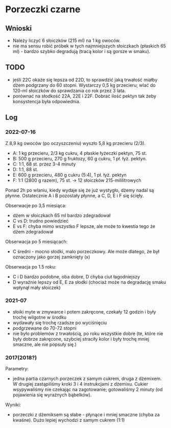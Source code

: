 Porzeczki czarne
================


Wnioski
-------

- Należy liczyć 6 słoiczków (215 ml) na 1 kg owoców.
- nie ma sensu robić próbek w tych najmniejszych słoiczkach (płaskich 65 ml) -
  bardzo szybko degradują (tracą kolor i są gorsze w smaku).



TODO
----

- jeśli 22C okaże się lepsza od 22D, to sprawdzić jaką trwałość miałby dżem
  podgrzany do 60 stopni. Wystarczy 0,5 kg przecieru; wlać do 120-ml słoiczków
  do sprawdzania co rok przez 3 lata.
- porównać na słodkość 22A, 22E i 22F. Dobrać ilość pektyn tak żeby
  konsystencja była odpowiednia.


Log
---

### 2022-07-16

Z 8,9 kg owoców (po oczyszczeniu) wyszło 5,8 kg przecieru (2/3).

- A: 1 kg przecieru, 2/3 kg cukru, 4 płaskie łyżeczki pektyn, 75 st.
- B: 500 g przecieru, 270 g fruktozy, 60 g cukru, 1 pł. łyż. pektyn.
- C: 1:1, 68 st. przez 3-4 minuty
- D: 1:1, 88 st.
- E: 600 g przecieru, 480 g cukru (5:4), 1 pł. łyż. pektyn
- F: 1:1 (2800 g razem), 75 st. -> 12 słoiczków 215-mililitrowych

Ponad 2h po wlaniu, kiedy wydaje się że już wystygło, dżemy nadal są płynne.
Ostatecznie A i B pozostały płynne, a C, D, E i F się ścięły.

Obserwacje po 3,5 miesiąca:
- dżem w słoiczkach 65 ml bardzo zdegradował
- C vs D: trudno powiedzieć
- E vs F: chyba mimo wszystko F lepsze, ale może to kwestia tego że dżem
  zdegradował

Obserwacja po 5 miesiącach:
- C średni - mocno słodki, malo porzeczkowy. Ale może dlatego, że był oznaczony
  jako gorzej zamknięty (x)

Obserwacja po 1.5 roku:
- C i D bardzo podobne, oba dobre, D chyba ciut łagodniejszy
- D wyraźnie lepszy od E, E za słodki (chociaż może na degradację smaku wpłynął mały słoiczek)

### 2021-07

- słoiki myte w zmywarce i potem zakręcone, czekały 12 godzin i były trochę
  wilgotne w środku
- wydawały się trochę rzadsze po wyciśnięciu
- podgrzewane do 70-72 stopni
- nie było problemów z trwałością, po roku wszystkie dobre (te, które nie były dobrze zakręcone, szybciej straciły kolor i były trochę mniej smaczne, ale nie popsuły się.)

### 2017(2018?)

Parametry:

- jedna partia czarnych porzeczek z samym cukrem, druga z dżemixem. W drugiej
  zastąpiliśmy kroki 3 i 4 instrukcjami z dżemixu. Cukier wsypywaliśmy nie
  czekając na zagotowanie; gotowaliśmy 2 minuty (od pojawienia się wyraźnych
  bąbelków).

Wyniki:

- porzeczki z dżemiksem są słabe - płynące i mniej smaczne (chyba za kwaśne).
  Dużo lepiej wychodzi z samym cukrem (1:1)
